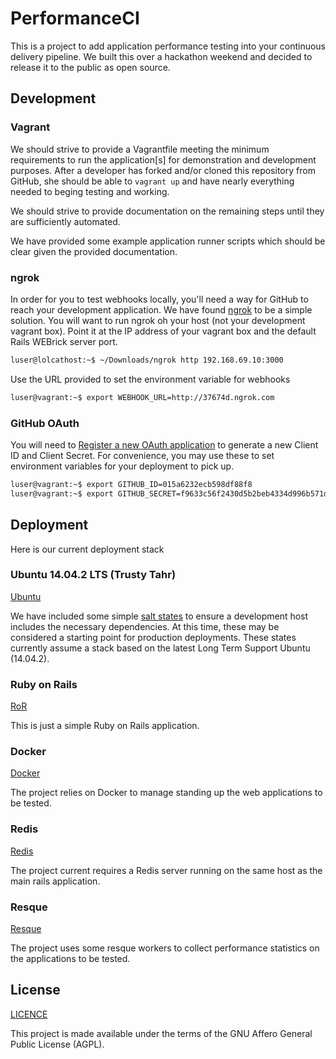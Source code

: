 # PerformanceCI

This is a project to add application performance testing into your continuous
delivery pipeline. We built this over a hackathon weekend and decided to release
it to the public as open source.

## Development

### Vagrant

We should strive to provide a Vagrantfile meeting the minimum requirements to
run the application[s] for demonstration and development purposes. After a
developer has forked and/or cloned this repository from GitHub, she should be
able to `vagrant up` and have nearly everything needed to beging testing
and working.

We should strive to provide documentation on the remaining steps until they are
sufficiently automated.

We have provided some example application runner scripts which should be clear
given the provided documentation.

### ngrok

In order for you to test webhooks locally, you'll need a way for GitHub to
reach your development application. We have found [ngrok](https://ngrok.com)
to be a simple solution. You will want to run ngrok oh your host (not
your development vagrant box). Point it at the IP address of your vagrant box
and the default Rails WEBrick server port.

```bash
luser@lolcathost:~$ ~/Downloads/ngrok http 192.168.69.10:3000
```

Use the URL provided to set the environment variable for webhooks

```bash
luser@vagrant:~$ export WEBHOOK_URL=http://37674d.ngrok.com
```

### GitHub OAuth

You will need to [Register a new OAuth application](https://github.com/settings/applications/new)
to generate a new Client ID and Client Secret. For convenience, you may use
these to set environment variables for your deployment to pick up.

```bash
luser@vagrant:~$ export GITHUB_ID=015a6232ecb598df88f8
luser@vagrant:~$ export GITHUB_SECRET=f9633c56f2430d5b2beb4334d996b571dbdef9f1
```

## Deployment

Here is our current deployment stack

### Ubuntu 14.04.2 LTS (Trusty Tahr)

[Ubuntu](http://releases.ubuntu.com/trusty/)

We have included some simple [salt states](salt/roots/) to ensure a development
host includes the necessary dependencies. At this time, these may be considered
a starting point for production deployments. These states currently assume
a stack based on the latest Long Term Support Ubuntu (14.04.2).

### Ruby on Rails

[RoR](http://rubyonrails.org/)

This is just a simple Ruby on Rails application.

### Docker

[Docker](https://www.docker.io/)

The project relies on Docker to manage standing up the web applications to be
tested.

### Redis

[Redis](http://redis.io/)

The project current requires a Redis server running on the same host as the
main rails application.

### Resque

[Resque](https://github.com/resque/resque)

The project uses some resque workers to collect performance statistics on the
applications to be tested.

## License

[LICENCE](LICENSE)

This project is made available under the terms of the GNU Affero General Public
License (AGPL).

